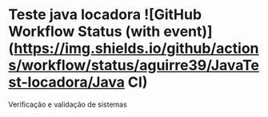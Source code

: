 # Teste java locadora  ![GitHub Workflow Status (with event)](https://img.shields.io/github/actions/workflow/status/aguirre39/JavaTest-locadora/Java CI)


Verificação e validação de sistemas




